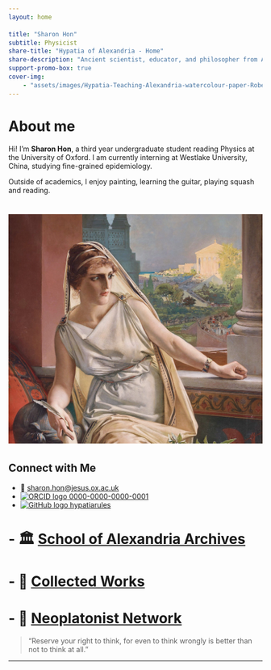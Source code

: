 ```yaml
---
layout: home

title: "Sharon Hon"
subtitle: Physicist
share-title: "Hypatia of Alexandria - Home"
share-description: "Ancient scientist, educator, and philosopher from Alexandria. Passionate about mathematics, astronomy, and the pursuit of knowledge."
support-promo-box: true
cover-img:
    - "assets/images/Hypatia-Teaching-Alexandria-watercolour-paper-Robert-Trewick.jpg"
---
```


# About me

Hi! I’m **Sharon Hon**, a third year undergraduate student reading Physics at the University of Oxford. I am currently interning at Westlake University, China, studying fine-grained epidemiology. 

Outside of academics, I enjoy painting, learning the guitar, playing squash and reading.

# ![Hypatia of Alexandria](assets/images/file-hypatia-by-julius-kronberg-1889-1608099105.jpg)

## Connect with Me

- 📧 [sharon.hon@jesus.ox.ac.uk](mailto:sharon.hon@jesus.ox.ac.uk)
- [![ORCID logo](https://orcid.org/sites/default/files/images/orcid_16x16.png) 0000-0000-0000-0001](https://orcid.org/0000-0000-0000-0001)
- [![GitHub logo](https://upload.wikimedia.org/wikipedia/commons/thumb/9/91/Octicons-mark-github.svg/16px-Octicons-mark-github.svg.png) hypatiarules](https://github.com/hypatiarules)
# - 🏛 [School of Alexandria Archives](https://example.com/hypatia-archives)
# - 📜 [Collected Works](https://example.com/hypatia-works)
# - 🧠 [Neoplatonist Network](https://example.com/neoplatonism)

> “Reserve your right to think, for even to think wrongly is better than not to think at all.”

---
